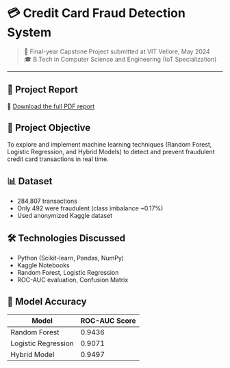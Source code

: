 # 💳 Credit Card Fraud Detection System

> 📘 Final-year Capstone Project submitted at VIT Vellore, May 2024  
> 🎓 B.Tech in Computer Science and Engineering (IoT Specialization)  

---

## 📄 Project Report

📎 [Download the full PDF report](Capstone%20Final%20Report.pdf)

## 🧠 Project Objective

To explore and implement machine learning techniques (Random Forest, Logistic Regression, and Hybrid Models) to detect and prevent fraudulent credit card transactions in real time.

## 📊 Dataset

- 284,807 transactions
- Only 492 were fraudulent (class imbalance ~0.17%)
- Used anonymized Kaggle dataset

## 🛠️ Technologies Discussed

- Python (Scikit-learn, Pandas, NumPy)
- Kaggle Notebooks
- Random Forest, Logistic Regression
- ROC-AUC evaluation, Confusion Matrix

## 🧪 Model Accuracy

| Model              | ROC-AUC Score |
|-------------------|---------------|
| Random Forest      | 0.9436        |
| Logistic Regression| 0.9071        |
| Hybrid Model       | 0.9497        |

